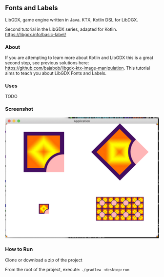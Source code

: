 ## Fonts and Labels 

LibGDX, game engine written in Java. KTX, Kotlin DSL for LibDGX. 

Second tutorial in the LibGDX series, adapted for Kotlin.
https://libgdx.info/basic-label/

### About

If you are attempting to learn more about Kotlin and LibGDX this is a great second step, see previous solutions here: https://github.com/bajabob/libgdx-ktx-image-manipulation. This tutorial aims to teach you about LibGDX Fonts and Labels. 

### Uses 
 TODO

### Screenshot

![screenshot of UI](_github/screenshot.png "Sample UI")

### How to Run

Clone or download a zip of the project

From the root of the project, execute: `./gradlew :desktop:run`